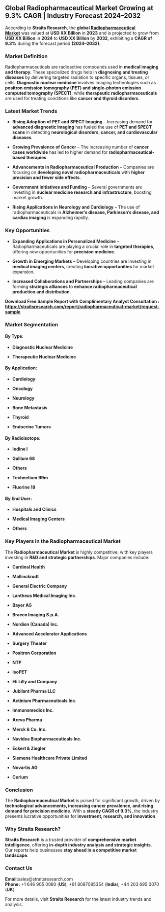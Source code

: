 <h2 data-pm-slice="">Global Radiopharmaceutical Market Growing at 9.3% CAGR | Industry Forecast 2024&ndash;2032</h2>
<p data-pm-slice="">According to <strong>Straits Research</strong>, the <strong>global <a href="https://straitsresearch.com/report/radiopharmaceutical-market">Radiopharmaceutical Market</a></strong>&nbsp;was valued at <strong>USD XX Billion</strong> in <strong>2023</strong> and is projected to grow from <strong>USD XX Billion</strong> in <strong>2024</strong> to <strong>USD XX Billion</strong> by <strong>2032</strong>, exhibiting a <strong>CAGR of 9.3%</strong> during the forecast period <strong>(2024&ndash;2032).</strong></p>
<h3>Market Definition</h3>
<p>Radiopharmaceuticals are radioactive compounds used in <strong>medical imaging and therapy</strong>. These specialized drugs help in <strong>diagnosing and treating diseases</strong> by delivering targeted radiation to specific organs, tissues, or cells. <strong>Diagnostic nuclear medicine</strong> involves imaging technologies such as <strong>positron emission tomography (PET) and single-photon emission computed tomography (SPECT)</strong>, while <strong>therapeutic radiopharmaceuticals</strong> are used for treating conditions like <strong>cancer and thyroid disorders</strong>.</p>
<h3>Latest Market Trends</h3>
<ul data-spread="">
<li>
<p><strong>Rising Adoption of PET and SPECT Imaging</strong> &ndash; Increasing demand for <strong>advanced diagnostic imaging</strong> has fueled the use of <strong>PET and SPECT scans</strong> in detecting <strong>neurological disorders, cancer, and cardiovascular diseases</strong>.</p>
</li>
<li>
<p><strong>Growing Prevalence of Cancer</strong> &ndash; The increasing number of <strong>cancer cases worldwide</strong> has led to higher demand for <strong>radiopharmaceutical-based therapies</strong>.</p>
</li>
<li>
<p><strong>Advancements in Radiopharmaceutical Production</strong> &ndash; Companies are focusing on <strong>developing novel radiopharmaceuticals</strong> with <strong>higher precision and fewer side effects</strong>.</p>
</li>
<li>
<p><strong>Government Initiatives and Funding</strong> &ndash; Several governments are investing in <strong>nuclear medicine research and infrastructure</strong>, boosting market growth.</p>
</li>
<li>
<p><strong>Rising Applications in Neurology and Cardiology</strong> &ndash; The use of radiopharmaceuticals in <strong>Alzheimer&rsquo;s disease, Parkinson&rsquo;s disease, and cardiac imaging</strong> is expanding rapidly.</p>
</li>
</ul>
<h3>Key Opportunities</h3>
<ul data-spread="">
<li>
<p><strong>Expanding Applications in Personalized Medicine</strong> &ndash; Radiopharmaceuticals are playing a crucial role in <strong>targeted therapies</strong>, offering new opportunities for <strong>precision medicine</strong>.</p>
</li>
<li>
<p><strong>Growth in Emerging Markets</strong> &ndash; Developing countries are investing in <strong>medical imaging centers</strong>, creating <strong>lucrative opportunities</strong> for market expansion.</p>
</li>
<li>
<p><strong>Increased Collaborations and Partnerships</strong> &ndash; Leading companies are forming <strong>strategic alliances</strong> to <strong>enhance radiopharmaceutical production and distribution</strong>.</p>
</li>
</ul>
<p><strong>Download Free Sample Report with&nbsp;Complimentary Analyst Consultation : <a href="https://straitsresearch.com/report/radiopharmaceutical-market/request-sample">https://straitsresearch.com/report/radiopharmaceutical-market/request-sample</a><br /></strong></p>
<h3>Market Segmentation</h3>
<h4>By Type:</h4>
<ul data-spread="">
<li>
<p><strong>Diagnostic Nuclear Medicine</strong></p>
</li>
<li>
<p><strong>Therapeutic Nuclear Medicine</strong></p>
</li>
</ul>
<h4>By Application:</h4>
<ul data-spread="">
<li>
<p><strong>Cardiology</strong></p>
</li>
<li>
<p><strong>Oncology</strong></p>
</li>
<li>
<p><strong>Neurology</strong></p>
</li>
<li>
<p><strong>Bone Metastasis</strong></p>
</li>
<li>
<p><strong>Thyroid</strong></p>
</li>
<li>
<p><strong>Endocrine Tumors</strong></p>
</li>
</ul>
<h4>By Radioisotope:</h4>
<ul data-spread="">
<li>
<p><strong>Iodine I</strong></p>
</li>
<li>
<p><strong>Gallium 68</strong></p>
</li>
<li>
<p><strong>Others</strong></p>
</li>
<li>
<p><strong>Technetium 99m</strong></p>
</li>
<li>
<p><strong>Fluorine 18</strong></p>
</li>
</ul>
<h4>By End User:</h4>
<ul data-spread="">
<li>
<p><strong>Hospitals and Clinics</strong></p>
</li>
<li>
<p><strong>Medical Imaging Centers</strong></p>
</li>
<li>
<p><strong>Others</strong></p>
</li>
</ul>
<h3>Key Players in the Radiopharmaceutical Market</h3>
<p>The <strong>Radiopharmaceutical Market</strong> is highly competitive, with key players investing in <strong>R&amp;D and strategic partnerships</strong>. Major companies include:</p>
<ul data-spread="">
<li>
<p><strong>Cardinal Health</strong></p>
</li>
<li>
<p><strong>Mallinckrodt</strong></p>
</li>
<li>
<p><strong>General Electric Company</strong></p>
</li>
<li>
<p><strong>Lantheus Medical Imaging Inc.</strong></p>
</li>
<li>
<p><strong>Bayer AG</strong></p>
</li>
<li>
<p><strong>Bracco Imaging S.p.A.</strong></p>
</li>
<li>
<p><strong>Nordion (Canada) Inc.</strong></p>
</li>
<li>
<p><strong>Advanced Accelerator Applications</strong></p>
</li>
<li>
<p><strong>Surgery Theater</strong></p>
</li>
<li>
<p><strong>Positron Corporation</strong></p>
</li>
<li>
<p><strong>NTP</strong></p>
</li>
<li>
<p><strong>IsoPET</strong></p>
</li>
<li>
<p><strong>Eli Lilly and Company</strong></p>
</li>
<li>
<p><strong>Jubilant Pharma LLC</strong></p>
</li>
<li>
<p><strong>Actinium Pharmaceuticals Inc.</strong></p>
</li>
<li>
<p><strong>Immunomedics Inc.</strong></p>
</li>
<li>
<p><strong>Areva Pharma</strong></p>
</li>
<li>
<p><strong>Merck &amp; Co. Inc.</strong></p>
</li>
<li>
<p><strong>Navidea Biopharmaceuticals Inc.</strong></p>
</li>
<li>
<p><strong>Eckert &amp; Ziegler</strong></p>
</li>
<li>
<p><strong>Siemens Healthcare Private Limited</strong></p>
</li>
<li>
<p><strong>Novartis AG</strong></p>
</li>
<li>
<p><strong>Curium</strong></p>
</li>
</ul>
<h3>Conclusion</h3>
<p>The <strong>Radiopharmaceutical Market</strong> is poised for significant growth, driven by <strong>technological advancements, increasing cancer prevalence, and rising demand for precision medicine</strong>. With a <strong>steady CAGR of 9.3%</strong>, the industry presents lucrative opportunities for <strong>investment, research, and innovation</strong>.</p>
<h3>Why Straits Research?</h3>
<p><strong>Straits Research</strong> is a trusted provider of <strong>comprehensive market intelligence</strong>, offering <strong>in-depth industry analysis and strategic insights</strong>. Our reports help businesses <strong>stay ahead in a competitive market landscape</strong>.</p>
<h3>Contact Us</h3>
<p><strong>Email:</strong><a>sales@straitsresearch.com</a><br /><strong>Phone:</strong> +1 646 905 0080 (<strong>US</strong>), +91 8087085354 (<strong>India</strong>), +44 203 695 0070 (<strong>UK</strong>)</p>
<p>For more details, visit <strong>Straits Research</strong> for the latest industry trends and analysis.</p>
